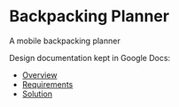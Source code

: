 # Backpacking Planner
A mobile backpacking planner

Design documentation kept in Google Docs:

* [Overview](https://docs.google.com/document/d/1iElL0kM7i55vjUo0z5Sk19MrN89RakQW4NZvxyydiF0/edit?usp=sharing)
* [Requirements](https://docs.google.com/spreadsheets/d/1FQl2oZe2kP_HiIzBAHDy5VkQMwxpHSu_wgv1HeD7_7Q/edit?usp=sharing)
* [Solution](https://docs.google.com/document/d/1wewowQKp0cIVdfBTGhNAq9ibrMaXPw5TpiEIQLAMwtI/edit?usp=sharing)